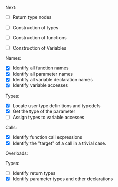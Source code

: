 Next:
- [ ] Return type nodes
- [ ] Construction of types
- [ ] Construction of functions
- [ ] Construction of Variables


Names:
- [x] Identify all function names
- [x] Identify all parameter names
- [x] Identify all variable declaration names
- [x] Identify variable accesses

Types:
- [x] Locate user type definitions and typedefs
- [x] Get the type of the parameter
- [ ] Assign types to variable accesses

Calls:
- [x] Identify function call expressions
- [x] Identify the "target" of a call in a trivial case.

Overloads:

Types:
- [ ] Identify return types
- [x] Identify parameter types and other declarations